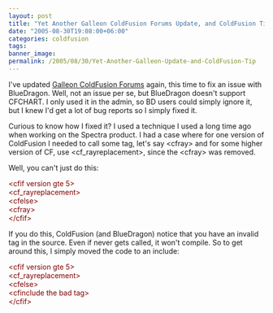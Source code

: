 ```yaml
---
layout: post
title: "Yet Another Galleon ColdFusion Forums Update, and ColdFusion Tip"
date: "2005-08-30T19:08:00+06:00"
categories: coldfusion 
tags: 
banner_image: 
permalink: /2005/08/30/Yet-Another-Galleon-Update-and-ColdFusion-Tip
---
```


I've updated <a href="http://ray.camdenfamily.com/downloads/forums.zip">Galleon ColdFusion Forums</a> again, this time to fix an issue with BlueDragon. Well, not an issue per se, but BlueDragon doesn't support CFCHART. I only used it in the admin, so BD users could simply ignore it, but I knew I'd get a lot of bug reports so I simply fixed it. 

Curious to know how I fixed it? I used a technique I used a long time ago when working on the Spectra product. I had a case where for one version of ColdFusion I needed to call some tag, let's say &lt;cfray&gt; and for some higher version of CF, use &lt;cf_rayreplacement&gt;, since the &lt;cfray&gt; was removed.

Well, you can't just do this:

<div class="code"><FONT COLOR=MAROON>&lt;cfif version gte 5&gt;</FONT><br>
  <FONT COLOR=MAROON>&lt;cf_rayreplacement&gt;</FONT><br>
<FONT COLOR=MAROON>&lt;cfelse&gt;</FONT><br>
  <FONT COLOR=MAROON>&lt;cfray&gt;</FONT><br>
<FONT COLOR=MAROON>&lt;/cfif&gt;</FONT></div>

If you do this, ColdFusion (and BlueDragon) notice that you have an invalid tag in the source. Even if never gets called, it won't compile. So to get around this, I simply moved the code to an include:

<div class="code"><FONT COLOR=MAROON>&lt;cfif version gte 5&gt;</FONT><br>
  <FONT COLOR=MAROON>&lt;cf_rayreplacement&gt;</FONT><br>
<FONT COLOR=MAROON>&lt;cfelse&gt;</FONT><br>
  <FONT COLOR=MAROON>&lt;cfinclude the bad tag&gt;</FONT><br>
<FONT COLOR=MAROON>&lt;/cfif&gt;</FONT></div>